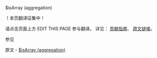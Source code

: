  $isArray (aggregation)

 ！本页翻译征集中！

请点击页面上方 EDIT THIS PAGE 参与翻译。
详见：
[贡献指南]( https://github.com/JinMuInfo/MongoDB-Manual-zh/blob/master/CONTRIBUTING.md )、
[原文链接](  https://docs.mongodb.com/manual/reference/operator/aggregation/isArray/  )。

 参见

原文 - [$isArray (aggregation)]( https://docs.mongodb.com/manual/reference/operator/aggregation/isArray/ )

